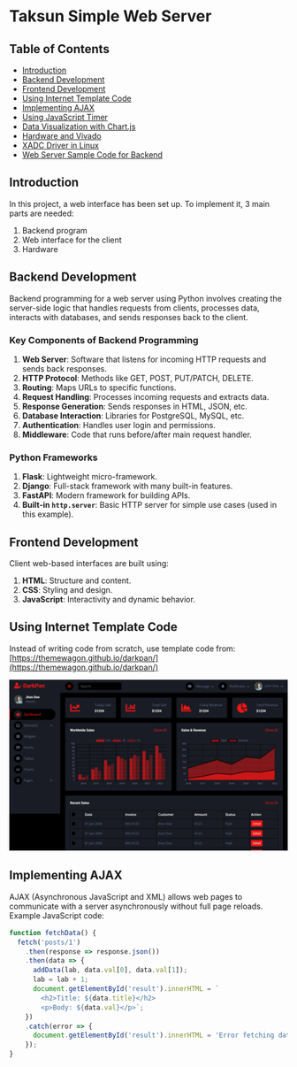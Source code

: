 # Taksun Simple Web Server 

## Table of Contents
- [Introduction](#introduction)
- [Backend Development](#backend-development)
- [Frontend Development](#frontend-development)
- [Using Internet Template Code](#using-internet-template-code)
- [Implementing AJAX](#implementing-ajax)
- [Using JavaScript Timer](#using-javascript-timer)
- [Data Visualization with Chart.js](#data-visualization-with-chartjs)
- [Hardware and Vivado](#hardware-and-vivado)
- [XADC Driver in Linux](#xadc-driver-in-linux)
- [Web Server Sample Code for Backend](#web-server-sample-code-for-backend)

## Introduction
In this project, a web interface has been set up. To implement it, 3 main parts are needed:

1. Backend program  
2. Web interface for the client  
3. Hardware  

## Backend Development
Backend programming for a web server using Python involves creating the server-side logic that handles requests from clients, processes data, interacts with databases, and sends responses back to the client.

### Key Components of Backend Programming
1. **Web Server**: Software that listens for incoming HTTP requests and sends back responses.
2. **HTTP Protocol**: Methods like GET, POST, PUT/PATCH, DELETE.
3. **Routing**: Maps URLs to specific functions.
4. **Request Handling**: Processes incoming requests and extracts data.
5. **Response Generation**: Sends responses in HTML, JSON, etc.
6. **Database Interaction**: Libraries for PostgreSQL, MySQL, etc.
7. **Authentication**: Handles user login and permissions.
8. **Middleware**: Code that runs before/after main request handler.

### Python Frameworks
1. **Flask**: Lightweight micro-framework.
2. **Django**: Full-stack framework with many built-in features.
3. **FastAPI**: Modern framework for building APIs.
4. **Built-in `http.server`**: Basic HTTP server for simple use cases (used in this example).

## Frontend Development
Client web-based interfaces are built using:

1. **HTML**: Structure and content.
2. **CSS**: Styling and design.
3. **JavaScript**: Interactivity and dynamic behavior.

## Using Internet Template Code
Instead of writing code from scratch, use template code from:  
[https://themewagon.github.io/darkpan/](https://themewagon.github.io/darkpan/)

![Darkpen](img/Darkpen.png)

## Implementing AJAX
AJAX (Asynchronous JavaScript and XML) allows web pages to communicate with a server asynchronously without full page reloads. Example JavaScript code:

```javascript
function fetchData() {
  fetch('posts/1')
    .then(response => response.json())
    .then(data => {
      addData(lab, data.val[0], data.val[1]);
      lab = lab + 1;
      document.getElementById('result').innerHTML = `
        <h2>Title: ${data.title}</h2>
        <p>Body: ${data.val}</p>`;
    })
    .catch(error => {
      document.getElementById('result').innerHTML = 'Error fetching data';
    });
}
```
